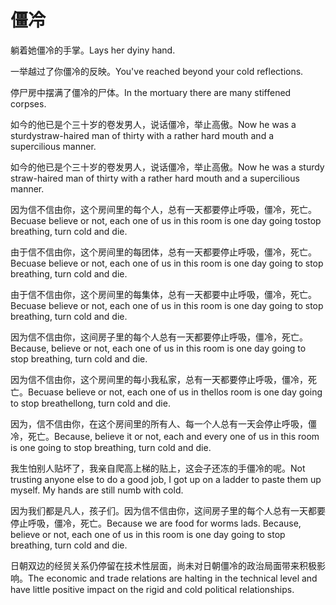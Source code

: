 # 僵冷

<p><span class="chinese">躺着她僵冷的手掌。</span><span class="english">Lays her dyiny hand.</span></p>

<p><span class="chinese">一举越过了你僵冷的反映。</span><span class="english">You've reached beyond your cold reflections.</span></p>

<p><span class="chinese">停尸房中摆满了僵冷的尸体。</span><span class="english">In the mortuary there are many stiffened corpses.</span></p>

<p><span class="chinese">如今的他已是个三十岁的卷发男人，说话僵冷，举止高傲。</span><span class="english">Now he was a sturdystraw-haired man of thirty with a rather hard mouth and a supercilious manner.</span></p>

<p><span class="chinese">如今的他已是个三十岁的卷发男人，说话僵冷，举止高傲。</span><span class="english">Now he was a sturdy straw-haired man of thirty with a rather hard mouth and a supercilious manner.</span></p>

<p><span class="chinese">因为信不信由你，这个房间里的每个人，总有一天都要停止呼吸，僵冷，死亡。</span><span class="english">Becuase believe or not, each one of us in this room is one day going tostop breathing, turn cold and die.</span></p>

<p><span class="chinese">由于信不信由你，这个房间里的每团体，总有一天都要停止呼吸，僵冷，死亡。</span><span class="english">Becuase believe or not, each one of us in this room is one day going to stop breathing, turn cold and die.</span></p>

<p><span class="chinese">由于信不信由你，这个房间里的每集体，总有一天都要中止呼吸，僵冷，死亡。</span><span class="english">Becuase believe or not, each one of us in this room is one day going to stop breathing, turn cold and die.</span></p>

<p><span class="chinese">因为信不信由你，这间房子里的每个人总有一天都要停止呼吸，僵冷，死亡。</span><span class="english">Because, believe or not, each one of us in this room is one day going to stop breathing, turn cold and die.</span></p>

<p><span class="chinese">因为信不信由你，这个房间里的每小我私家，总有一天都要停止呼吸，僵冷，死亡。</span><span class="english">Becuase believe or not, each one of us in thellos room is one day going to stop breathellong, turn cold and die.</span></p>

<p><span class="chinese">因为，信不信由你，在这个房间里的所有人、每一个人总有一天会停止呼吸，僵冷，死亡。</span><span class="english">Because, believe it or not, each and every one of us in this room is one going to stop breathing, turn cold and die.</span></p>

<p><span class="chinese">我生怕别人贴坏了，我亲自爬高上梯的贴上，这会子还冻的手僵冷的呢。</span><span class="english">Not trusting anyone else to do a good job, I got up on a ladder to paste them up myself. My hands are still numb with cold.</span></p>

<p><span class="chinese">因为我们都是凡人，孩子们。因为信不信由你，这间房子里的每个人总有一天都要停止呼吸，僵冷，死亡。</span><span class="english">Because we are food for worms lads. Because, believe or not, each one of us in this room is one day going to stop breathing, turn cold and die.</span></p>

<p><span class="chinese">日朝双边的经贸关系仍停留在技术性层面，尚未对日朝僵冷的政治局面带来积极影响。</span><span class="english">The economic and trade relations are halting in the technical level and have little positive impact on the rigid and cold political relationships.</span></p>

